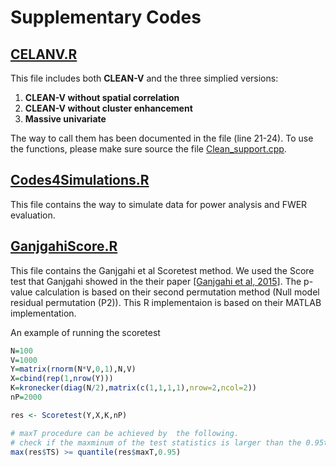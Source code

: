 # Supplementary Codes 

## [CELANV.R](https://github.com/RuyiPan/Code4Review-CLEAN-V/blob/main/CLEANV.R)
This file includes both **CLEAN-V** and the three simplied versions:
1. **CLEAN-V without spatial correlation**
2. **CLEAN-V without cluster enhancement**
3. **Massive univariate**

The way to call them has been documented in the file (line 21-24).
To use the functions, please make sure source the file [Clean_support.cpp](https://github.com/RuyiPan/Code4Review-CLEAN-V/blob/main/Clean_support.cpp).

## [Codes4Simulations.R](https://github.com/RuyiPan/Code4Review-CLEAN-V/blob/main/Code4Simulations.R)
This file contains the way to simulate data for power analysis and FWER evaluation.

## [GanjgahiScore.R](https://github.com/RuyiPan/Code4Review-CLEAN-V/blob/main/GanScore.R)
This file contains the Ganjgahi et al Scoretest method.  We used the Score test that Ganjgahi showed in the their paper [\[Ganjgahi et al, 2015\]](https://doi.org/10.1016/j.neuroimage.2015.03.005). The p-value calculation is based on their second permutation method (Null model residual permutation (P2)).
This R implementaion is based on their MATLAB implementation.


An example of running the scoretest 
```R
N=100
V=1000
Y=matrix(rnorm(N*V,0,1),N,V)
X=cbind(rep(1,nrow(Y)))
K=kronecker(diag(N/2),matrix(c(1,1,1,1),nrow=2,ncol=2))
nP=2000

res <- Scoretest(Y,X,K,nP)

# maxT procedure can be achieved by  the following.
# check if the maxminum of the test statistics is larger than the 0.95th quantile of the permuted maximum test statistics.
max(res$TS) >= quantile(res$maxT,0.95) 
```
